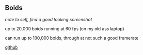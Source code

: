 
## Boids

*note to self, find a good looking screenshot*


up to 20,000 boids running at 60 fps (on my old ass laptop)

can run up to 100,000 boids, through at not such a good framerate

[github](https://github.com/ollielynas/rust-boid)
